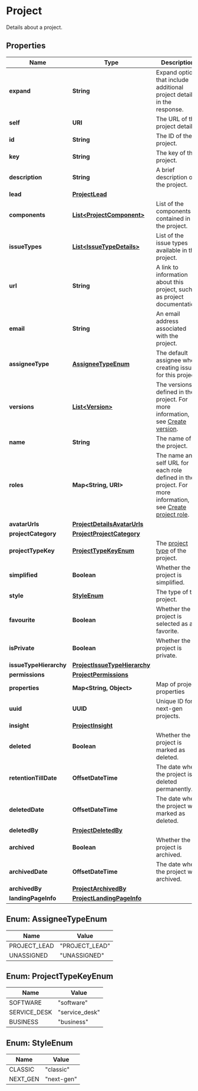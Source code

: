 

# Project

Details about a project.

## Properties

| Name | Type | Description | Notes |
|------------ | ------------- | ------------- | -------------|
|**expand** | **String** | Expand options that include additional project details in the response. |  [optional] [readonly] |
|**self** | **URI** | The URL of the project details. |  [optional] [readonly] |
|**id** | **String** | The ID of the project. |  [optional] |
|**key** | **String** | The key of the project. |  [optional] [readonly] |
|**description** | **String** | A brief description of the project. |  [optional] [readonly] |
|**lead** | [**ProjectLead**](ProjectLead.md) |  |  [optional] |
|**components** | [**List&lt;ProjectComponent&gt;**](ProjectComponent.md) | List of the components contained in the project. |  [optional] [readonly] |
|**issueTypes** | [**List&lt;IssueTypeDetails&gt;**](IssueTypeDetails.md) | List of the issue types available in the project. |  [optional] [readonly] |
|**url** | **String** | A link to information about this project, such as project documentation. |  [optional] [readonly] |
|**email** | **String** | An email address associated with the project. |  [optional] |
|**assigneeType** | [**AssigneeTypeEnum**](#AssigneeTypeEnum) | The default assignee when creating issues for this project. |  [optional] [readonly] |
|**versions** | [**List&lt;Version&gt;**](Version.md) | The versions defined in the project. For more information, see [Create version](#api-rest-api-3-version-post). |  [optional] [readonly] |
|**name** | **String** | The name of the project. |  [optional] [readonly] |
|**roles** | **Map&lt;String, URI&gt;** | The name and self URL for each role defined in the project. For more information, see [Create project role](#api-rest-api-3-role-post). |  [optional] [readonly] |
|**avatarUrls** | [**ProjectDetailsAvatarUrls**](ProjectDetailsAvatarUrls.md) |  |  [optional] |
|**projectCategory** | [**ProjectProjectCategory**](ProjectProjectCategory.md) |  |  [optional] |
|**projectTypeKey** | [**ProjectTypeKeyEnum**](#ProjectTypeKeyEnum) | The [project type](https://confluence.atlassian.com/x/GwiiLQ#Jiraapplicationsoverview-Productfeaturesandprojecttypes) of the project. |  [optional] [readonly] |
|**simplified** | **Boolean** | Whether the project is simplified. |  [optional] [readonly] |
|**style** | [**StyleEnum**](#StyleEnum) | The type of the project. |  [optional] [readonly] |
|**favourite** | **Boolean** | Whether the project is selected as a favorite. |  [optional] |
|**isPrivate** | **Boolean** | Whether the project is private. |  [optional] [readonly] |
|**issueTypeHierarchy** | [**ProjectIssueTypeHierarchy**](ProjectIssueTypeHierarchy.md) |  |  [optional] |
|**permissions** | [**ProjectPermissions**](ProjectPermissions.md) |  |  [optional] |
|**properties** | **Map&lt;String, Object&gt;** | Map of project properties |  [optional] [readonly] |
|**uuid** | **UUID** | Unique ID for next-gen projects. |  [optional] [readonly] |
|**insight** | [**ProjectInsight**](ProjectInsight.md) |  |  [optional] |
|**deleted** | **Boolean** | Whether the project is marked as deleted. |  [optional] [readonly] |
|**retentionTillDate** | **OffsetDateTime** | The date when the project is deleted permanently. |  [optional] [readonly] |
|**deletedDate** | **OffsetDateTime** | The date when the project was marked as deleted. |  [optional] [readonly] |
|**deletedBy** | [**ProjectDeletedBy**](ProjectDeletedBy.md) |  |  [optional] |
|**archived** | **Boolean** | Whether the project is archived. |  [optional] [readonly] |
|**archivedDate** | **OffsetDateTime** | The date when the project was archived. |  [optional] [readonly] |
|**archivedBy** | [**ProjectArchivedBy**](ProjectArchivedBy.md) |  |  [optional] |
|**landingPageInfo** | [**ProjectLandingPageInfo**](ProjectLandingPageInfo.md) |  |  [optional] |



## Enum: AssigneeTypeEnum

| Name | Value |
|---- | -----|
| PROJECT_LEAD | &quot;PROJECT_LEAD&quot; |
| UNASSIGNED | &quot;UNASSIGNED&quot; |



## Enum: ProjectTypeKeyEnum

| Name | Value |
|---- | -----|
| SOFTWARE | &quot;software&quot; |
| SERVICE_DESK | &quot;service_desk&quot; |
| BUSINESS | &quot;business&quot; |



## Enum: StyleEnum

| Name | Value |
|---- | -----|
| CLASSIC | &quot;classic&quot; |
| NEXT_GEN | &quot;next-gen&quot; |



